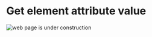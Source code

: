 # Get element attribute value

![web page is under construction](https://docimages.blob.core.chinacloudapi.cn/images/commingsoon20210514.jpg)
